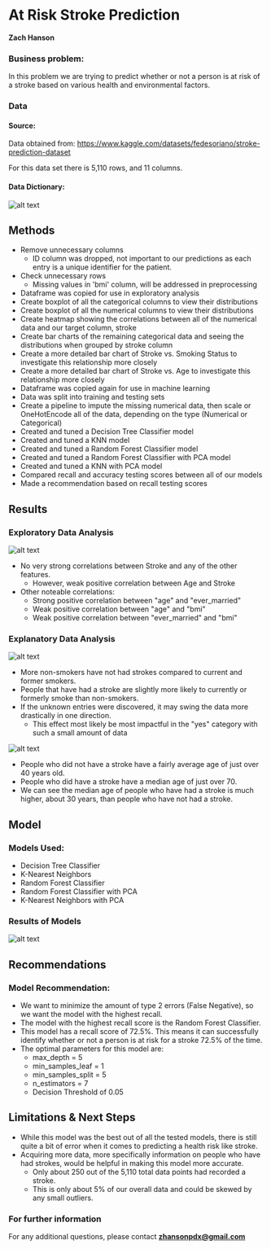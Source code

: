 # At Risk Stroke Prediction
 
**Zach Hanson**

### Business problem:
In this problem we are trying to predict whether or not a person is at risk of a stroke based on various health and environmental factors.

### Data
#### Source:
Data obtained from: https://www.kaggle.com/datasets/fedesoriano/stroke-prediction-dataset

For this data set there is 5,110 rows, and 11 columns. 

#### Data Dictionary:
![alt text](https://github.com/Zach-Hanson3/At-Risk-Stroke-Prediction/blob/main/photo_directory/datadict.PNG)



## Methods
- Remove unnecessary columns
    - ID column was dropped, not important to our predictions as each entry is a unique identifier for the patient.
- Check unnecessary rows
    - Missing values in 'bmi' column, will be addressed in preprocessing
- Dataframe was copied for use in exploratory analysis
- Create boxplot of all the categorical columns to view their distributions
- Create boxplot of all the numerical columns to view their distributions
- Create heatmap showing the correlations between all of the numerical data and our target column, stroke
- Create bar charts of the remaining categorical data and seeing the distributions when grouped by stroke column
- Create a more detailed bar chart of Stroke vs. Smoking Status to investigate this relationship more closely
- Create a more detailed bar chart of Stroke vs. Age to investigate this relationship more closely
- Dataframe was copied again for use in machine learning
- Data was split into training and testing sets
- Create a pipeline to impute the missing numerical data, then scale or OneHotEncode all of the data, depending on the type (Numerical or Categorical)
- Created and tuned a Decision Tree Classifier model
- Created and tuned a KNN model
- Created and tuned a Random Forest Classifier model
- Created and tuned a Random Forest Classifier with PCA model
- Created and tuned a KNN with PCA model
- Compared recall and accuracy testing scores between all of our models
- Made a recommendation based on recall testing scores


## Results
### Exploratory Data Analysis
![alt text](https://github.com/Zach-Hanson3/At-Risk-Stroke-Prediction/blob/main/photo_directory/Correlation_Heatmap.PNG)

- No very strong correlations between Stroke and any of the other features.
    - However, weak positive correlation between Age and Stroke
- Other noteable correlations:
    - Strong positive correlation between "age" and "ever_married"
    - Weak positive correlation between "age" and "bmi"
    - Weak positive correlation between "ever_married" and "bmi"
    

### Explanatory Data Analysis
![alt text](https://github.com/Zach-Hanson3/At-Risk-Stroke-Prediction/blob/main/photo_directory/Stroke%20vs%20Smoking%20Trend.PNG)

- More non-smokers have not had strokes compared to current and former smokers.
- People that have had a stroke are slightly more likely to currently or formerly smoke than non-smokers.
- If the unknown entries were discovered, it may swing the data more drastically in one direction.
    - This effect most likely be most impactful in the "yes" category with such a small amount of data
    
    


![alt text](https://github.com/Zach-Hanson3/At-Risk-Stroke-Prediction/blob/main/photo_directory/Age%20vs%20Stroke%20Trend.PNG)

- People who did not have a stroke have a fairly average age of just over 40 years old.
- People who did have a stroke have a median age of just over 70.
- We can see the median age of people who have had a stroke is much higher, about 30 years, than people who have not had a stroke.




## Model
### Models Used:
- Decision Tree Classifier
- K-Nearest Neighbors
- Random Forest Classifier
- Random Forest Classifier with PCA
- K-Nearest Neighbors with PCA

### Results of Models
![alt text](https://github.com/Zach-Hanson3/At-Risk-Stroke-Prediction/blob/main/photo_directory/model%20performance.PNG)

## Recommendations

### Model Recommendation:
- We want to minimize the amount of type 2 errors (False Negative), so we want the model with the highest recall.
- The model with the highest recall score is the Random Forest Classifier.
- This model has a recall score of 72.5%. This means it can successfully identify whether or not a person is at risk for a stroke 72.5% of the time.
- The optimal parameters for this model are:
    - max_depth = 5
    - min_samples_leaf = 1
    - min_samples_split = 5
    - n_estimators = 7
    - Decision Threshold of 0.05


## Limitations & Next Steps
- While this model was the best out of all the tested models, there is still quite a bit of error when it comes to predicting a health risk like stroke.
- Acquiring more data, more specifically information on people who have had strokes, would be helpful in making this model more accurate.
    - Only about 250 out of the 5,110 total data points had recorded a stroke.
    - This is only about 5% of our overall data and could be skewed by any small outliers.


### For further information

For any additional questions, please contact **zhansonpdx@gmail.com**
